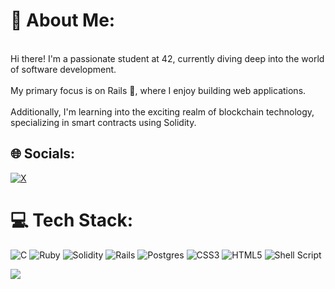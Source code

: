 # 💫 About Me:
<br>Hi there! I'm a passionate student at 42, currently diving deep into the world of software development.<br><br>My primary focus is on Rails 💎, where I enjoy building web applications.<br><br>Additionally, I'm learning into the exciting realm of blockchain technology, specializing in smart contracts using Solidity.


## 🌐 Socials:
[![X](https://img.shields.io/badge/X-black.svg?logo=X&logoColor=white)](https://x.com/https://x.com/Dornagol) 

# 💻 Tech Stack:
![C](https://img.shields.io/badge/c-%2300599C.svg?style=flat-square&logo=c&logoColor=white) ![Ruby](https://img.shields.io/badge/ruby-%23CC342D.svg?style=flat-square&logo=ruby&logoColor=white) ![Solidity](https://img.shields.io/badge/Solidity-e6e6e6?style=for-the-badge&logo=solidity&logoColor=black) ![Rails](https://img.shields.io/badge/rails-%23CC0000.svg?style=flat-square&logo=ruby-on-rails&logoColor=white) ![Postgres](https://img.shields.io/badge/postgres-%23316192.svg?style=flat-square&logo=postgresql&logoColor=white) ![CSS3](https://img.shields.io/badge/css3-%231572B6.svg?style=flat-square&logo=css3&logoColor=white) ![HTML5](https://img.shields.io/badge/html5-%23E34F26.svg?style=flat-square&logo=html5&logoColor=white) ![Shell Script](https://img.shields.io/badge/shell_script-%23121011.svg?style=flat-square&logo=gnu-bash&logoColor=white) 
<!--# 📊 GitHub Stats:
![](https://github-readme-stats.vercel.app/api?username=Dornagol&theme=tokyonight&hide_border=true&include_all_commits=false&count_private=true)<br/>
![](https://github-readme-streak-stats.herokuapp.com/?user=Dornagol&theme=tokyonight&hide_border=true)<br/>
![](https://github-readme-stats.vercel.app/api/top-langs/?username=Dornagol&theme=tokyonight&hide_border=true&include_all_commits=false&count_private=true&layout=compact)

---
-->
[![](https://visitcount.itsvg.in/api?id=Dornagol&icon=4&color=6)](https://visitcount.itsvg.in)

<!-- Proudly created with GPRM ( https://gprm.itsvg.in ) -->
